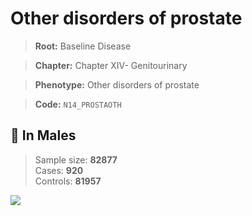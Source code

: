 # Other disorders of prostate

> **Root:** Baseline Disease  

> **Chapter:** Chapter XIV- Genitourinary  

> **Phenotype:** Other disorders of prostate  

> **Code:** `N14_PROSTAOTH`

## 👨 In Males  
> Sample size: **82877**  
> Cases: **920**  
> Controls: **81957**
<img src="/Disease/Figures/ALL/Incidence/N14_PROSTAOTH.png"/>
<CsvTable src="/public/Disease/Data/ALL/Incidence/COX_N14_PROSTAOTH.csv" label="🔍 View full results" />
